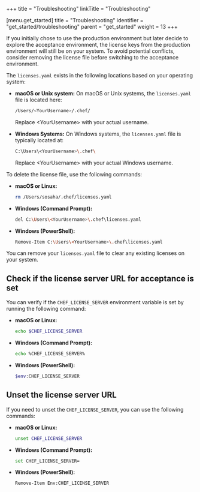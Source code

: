 +++
title = "Troubleshooting"
linkTitle = "Troubleshooting"

[menu.get_started]
title = "Troubleshooting"
identifier = "get_started/troubleshooting"
parent = "get_started"
weight = 13
+++

If you initially chose to use the production environment but later decide to explore the acceptance environment, the license keys from the production environment will still be on your system. To avoid potential conflicts, consider removing the license file before switching to the acceptance environment.

The `licenses.yaml` exists in the following locations based on your operating system:

- **macOS or Unix system:** On macOS or Unix systems, the `licenses.yaml` file is located here:

    ```sh
    /Users/<YourUsername>/.chef/
    ```

    Replace \<YourUsername\> with your actual username.

- **Windows Systems:** On Windows systems, the `licenses.yaml` file is typically located at:

    ```sh
    C:\Users\<YourUsername>\.chef\
    ```

    Replace \<YourUsername\> with your actual Windows username.

To delete the license file, use the following commands:

- **macOS or Linux:**

    ```sh
    rm /Users/sosaha/.chef/licenses.yaml
    ```

- **Windows (Command Prompt):**

    ```sh
    del C:\Users\<YourUsername>\.chef\licenses.yaml
    ```

- **Windows (PowerShell):**

    ```sh
    Remove-Item C:\Users\<YourUsername>\.chef\licenses.yaml
    ```

You can remove your `licenses.yaml` file to clear any existing licenses on your system.

## Check if the license server URL for acceptance is set

You can verify if the `CHEF_LICENSE_SERVER` environment variable is set by running the following command:

- **macOS or Linux:**

    ```sh
    echo $CHEF_LICENSE_SERVER
    ```

- **Windows (Command Prompt):**

    ```sh
    echo %CHEF_LICENSE_SERVER%
    ```

- **Windows (PowerShell):**

    ```sh
    $env:CHEF_LICENSE_SERVER
    ```

## Unset the license server URL

If you need to unset the `CHEF_LICENSE_SERVER`, you can use the following commands:

- **macOS or Linux:**

    ```sh
    unset CHEF_LICENSE_SERVER
    ```

- **Windows (Command Prompt):**

    ```sh
    set CHEF_LICENSE_SERVER=
    ```

- **Windows (PowerShell):**

    ```sh
    Remove-Item Env:CHEF_LICENSE_SERVER
    ```
